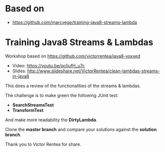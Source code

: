 # Based on
 * https://github.com/marcvege/training-java8-streams-lambda

# Training Java8 Streams & Lambdas
Workshop based on https://github.com/victorrentea/java8-voxxed
 * Video: https://youtu.be/qcIiufH_u7c
 * Slides: http://www.slideshare.net/VictorRentea/clean-lambdas-streams-in-java8 

This does a review of the functionalities of the streams & lambdas.

The challenge is to make green the following JUnit test:

  * **SearchStreamsTest**
  * **TransformTest**
 
 And make more readability the **DirtyLambda**.
 
 Clone the **master branch** and compare your solutions against the **solution branch**.

 Thank you to Victor Rentea for share.
